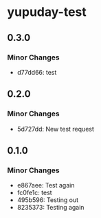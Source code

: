 # yupuday-test

## 0.3.0

### Minor Changes

- d77dd66: test

## 0.2.0

### Minor Changes

- 5d727dd: New test request

## 0.1.0

### Minor Changes

- e867aee: Test again
- fc0fe1c: test
- 495b596: Testing out
- 8235373: Testing again
